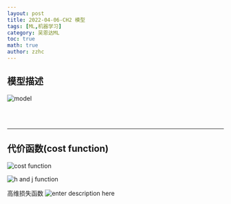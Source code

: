 ```yaml
---
layout: post
title: 2022-04-06-CH2 模型 
tags: [ML,机器学习]
category: 吴恩达ML
toc: true
math: true
author: zzhc
---
```


## 模型描述


![model](http://img.zzhc321.xyz/blog/2022_4_6_1649224577478.png)

<br>
<br>

***

## 代价函数(cost function)

![cost function](http://img.zzhc321.xyz/blog/1649253121472.png)

![h and j function](http://img.zzhc321.xyz/blog/1649253491860.png)

高维损失函数
![enter description here](http://img.zzhc321.xyz/blog/1649253774180.png)